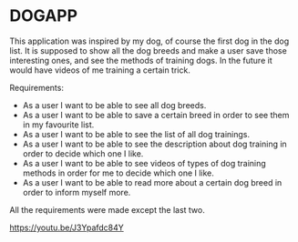 # DOGAPP

This application was inspired by my dog, of course the first dog in the dog list. 
It is supposed to show all the dog breeds and make a user save those interesting ones, and see the methods of training dogs. 
In the future it would have videos of me training a certain trick. 


Requirements: 

- As a user I want to be able to see all dog breeds.
- As a user I want to be able to save a certain breed in order to see them in my favourite list. 
- As a user I want to be able to see the list of all dog trainings. 
- As a user I want to be able to see the description about dog training in order to decide which one I like. 
- As a user I want to be able to see videos of types of dog training methods in order for me to decide which one I like. 
- As a user I want to be able to read more about a certain dog breed in order to inform myself more. 


All the requirements were made except the last two. 

https://youtu.be/J3Ypafdc84Y
